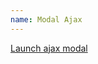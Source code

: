 ```yaml
---
name: Modal Ajax
---
```

<a data-fancybox-type="ajax" href="/patterns/components/accordion.html" class="fancybox">Launch ajax modal</a>